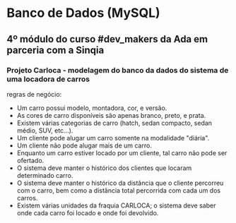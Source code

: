 # Banco de Dados (MySQL)
## 4º módulo do curso #dev_makers da Ada em parceria com a Sinqia
### Projeto Carloca - modelagem do banco da dados do sistema de uma locadora de carros

regras de negócio:
- Um carro possui modelo, montadora, cor, e versão.
- As cores de carro disponíveis são apenas branco, preto, e prata.
- Existem várias categorias de carro (hatch, sedan compacto, sedan médio, SUV, etc...).
- Um cliente pode alugar um carro somente na modalidade "diária".
- Um cliente não pode alugar mais de um carro<!-- ao mesmo tempo ?-->. 
- Enquanto um carro estiver locado por um cliente, tal carro não pode ser ofertado.
- O sistema deve manter o histórico dos clientes que locaram determinado carro.
- O sistema deve manter o histórico da distância que o cliente percorreu com o carro, bem como a distância total percorrida com cada um dos carros.
- Existem várias unidades da fraquia CARLOCA; o sistema deve saber onde cada carro foi locado e onde foi devolvido.
